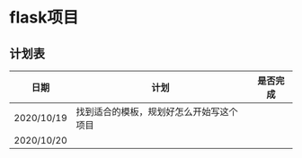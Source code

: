 # flask项目


## 计划表

|日期 |计划 |是否完成 |
|----- |----- |----- |
|2020/10/19|找到适合的模板，规划好怎么开始写这个项目||
|2020/10/20|||



